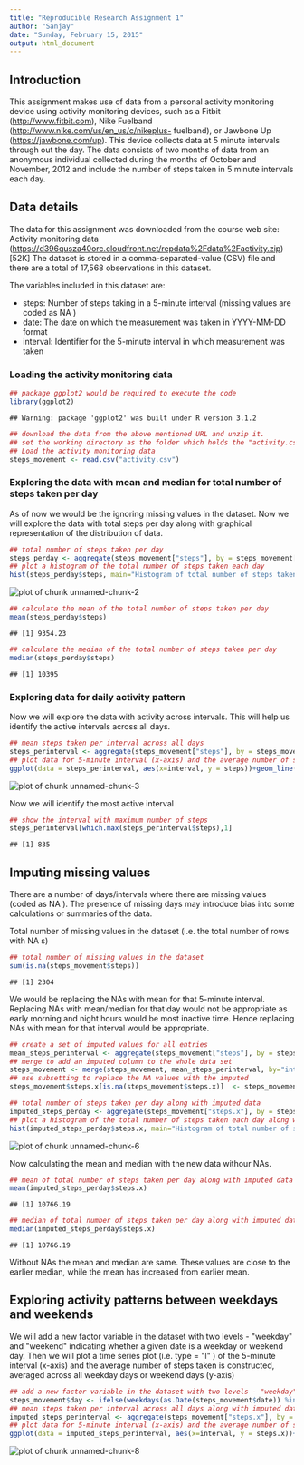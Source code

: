 ```yaml
---
title: "Reproducible Research Assignment 1"
author: "Sanjay"
date: "Sunday, February 15, 2015"
output: html_document
---
```


## Introduction

This assignment makes use of data from a personal activity monitoring device using activity monitoring devices, such as a Fitbit (http://www.fitbit.com), Nike Fuelband (http://www.nike.com/us/en_us/c/nikeplus- fuelband), or Jawbone Up (https://jawbone.com/up). This device collects data at 5 minute intervals through out the day. The data consists of two months of data from an anonymous individual collected during the months of October and November, 2012 and include the number of steps taken in 5 minute intervals each day.

## Data details

The data for this assignment was downloaded from the course web site: Activity monitoring data (https://d396qusza40orc.cloudfront.net/repdata%2Fdata%2Factivity.zip) [52K] The dataset is stored in a comma-separated-value (CSV) file and there are a total of 17,568 observations in this dataset.

The variables included in this dataset are:

- steps: Number of steps taking in a 5-minute interval (missing values are coded as NA )
- date: The date on which the measurement was taken in YYYY-MM-DD format
- interval: Identifier for the 5-minute interval in which measurement was taken


### Loading the activity monitoring data


```r
## package ggplot2 would be required to execute the code
library(ggplot2)
```

```
## Warning: package 'ggplot2' was built under R version 3.1.2
```

```r
## download the data from the above mentioned URL and unzip it.
## set the working directory as the folder which holds the "activity.csv" file
## Load the activity monitoring data
steps_movement <- read.csv("activity.csv")
```


### Exploring the data with mean and median for total number of steps taken per day

As of now we would be the ignoring missing values in the dataset.
Now we will explore the data with total steps per day along with graphical representation of the distribution of data.


```r
## total number of steps taken per day
steps_perday <- aggregate(steps_movement["steps"], by = steps_movement[c("date")], FUN = sum, na.rm= TRUE)
## plot a histogram of the total number of steps taken each day
hist(steps_perday$steps, main="Histogram of total number of steps taken per day", xlab="Total number of steps taken per day")
```

![plot of chunk unnamed-chunk-2](figure/unnamed-chunk-2-1.png) 

```r
## calculate the mean of the total number of steps taken per day
mean(steps_perday$steps)
```

```
## [1] 9354.23
```

```r
## calculate the median of the total number of steps taken per day
median(steps_perday$steps)
```

```
## [1] 10395
```

### Exploring data for daily activity pattern

Now we will explore the data with activity across intervals. This will help us identify the active intervals across all days.

```r
## mean steps taken per interval across all days
steps_perinterval <- aggregate(steps_movement["steps"], by = steps_movement[c("interval")], FUN = mean, na.rm= TRUE)
## plot data for 5-minute interval (x-axis) and the average number of steps taken, averaged across all days (y-axis)
ggplot(data = steps_perinterval, aes(x=interval, y = steps))+geom_line() + xlab("5-minute interval")+ylab("Average number of steps taken") + ggtitle("Average daily activity pattern")
```

![plot of chunk unnamed-chunk-3](figure/unnamed-chunk-3-1.png) 

Now we will identify the most active interval

```r
## show the interval with maximum number of steps
steps_perinterval[which.max(steps_perinterval$steps),1]
```

```
## [1] 835
```

## Imputing missing values

There are a number of days/intervals where there are missing values (coded as NA ). The presence of missing days may introduce bias into some calculations or summaries of the data.

Total number of missing values in the dataset (i.e. the total number of rows with NA s)

```r
## total number of missing values in the dataset
sum(is.na(steps_movement$steps))
```

```
## [1] 2304
```

We would be replacing the NAs with mean for that 5-minute interval. Replacing NAs with mean/median for that day would not be appropriate as early morning and night hours would be most inactive time. Hence replacing NAs with mean for that interval would be appropriate.


```r
## create a set of imputed values for all entries
mean_steps_perinterval <- aggregate(steps_movement["steps"], by = steps_movement[c("interval")], FUN = mean, na.rm= TRUE)
## merge to add an imputed column to the whole data set
steps_movement <- merge(steps_movement, mean_steps_perinterval, by="interval")
## use subsetting to replace the NA values with the imputed
steps_movement$steps.x[is.na(steps_movement$steps.x)]  <- steps_movement$steps.y[is.na(steps_movement$steps.x)]

## total number of steps taken per day along with imputed data
imputed_steps_perday <- aggregate(steps_movement["steps.x"], by = steps_movement[c("date")], FUN = sum, na.rm= TRUE)
## plot a histogram of the total number of steps taken each day along with imputed data
hist(imputed_steps_perday$steps.x, main="Histogram of total number of steps taken per day", xlab="Total number of steps taken per day")
```

![plot of chunk unnamed-chunk-6](figure/unnamed-chunk-6-1.png) 

Now calculating the mean and median with the new data withour NAs.

```r
## mean of total number of steps taken per day along with imputed data
mean(imputed_steps_perday$steps.x)
```

```
## [1] 10766.19
```

```r
## median of total number of steps taken per day along with imputed data
median(imputed_steps_perday$steps.x)
```

```
## [1] 10766.19
```
Without NAs the mean and median are same. These values are close to the earlier median, while the mean has increased from earlier mean.

## Exploring activity patterns between weekdays and weekends

We will add a new factor variable in the dataset with two levels - "weekday" and "weekend" indicating whether a given date is a weekday or weekend day. Then we will plot a time series plot (i.e. type = "l" ) of the 5-minute interval (x-axis) and the average number of steps taken is constructed, averaged across all weekday days or weekend days (y-axis)


```r
## add a new factor variable in the dataset with two levels - "weekday" and "weekend" indicating whether a given date is a weekday or weekend day.
steps_movement$day <- ifelse(weekdays(as.Date(steps_movement$date)) %in% c("Saturday", "Sunday"), "weekend", "weekday")
## mean steps taken per interval across all days along with imputed data
imputed_steps_perinterval <- aggregate(steps_movement["steps.x"], by = steps_movement[c("interval", "day")], FUN = sum, na.rm= TRUE)
## plot data for 5-minute interval (x-axis) and the average number of steps taken, averaged across all weekday days or weekend days (y-axis)
ggplot(data = imputed_steps_perinterval, aes(x=interval, y = steps.x))+geom_line() + xlab("5-minute interval")+ylab("Average number of steps taken") + ggtitle("Average daily activity pattern")+ facet_wrap(~day , ncol=1)
```

![plot of chunk unnamed-chunk-8](figure/unnamed-chunk-8-1.png) 
